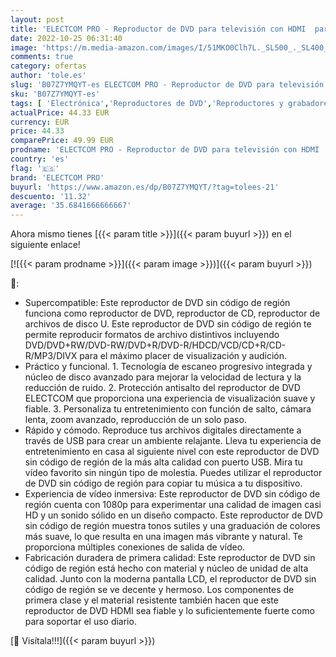 ```yaml
---
layout: post
title: 'ELECTCOM PRO - Reproductor de DVD para televisión con HDMI  para Smart TV  Reproductor de DVD USB  Black'
date: 2022-10-25 06:31:40
image: 'https://m.media-amazon.com/images/I/51MKO0Clh7L._SL500_._SL400_.jpg'
comments: true
category: ofertas
author: 'tole.es'
slug: 'B07Z7YMQYT-es ELECTCOM PRO - Reproductor de DVD para televisión con HDMI...'
sku: 'B07Z7YMQYT-es'
tags: [ 'Electrónica','Reproductores de DVD','Reproductores y grabadores de DVD','TV, vídeo y home cinema','electcom pro','smart','tv','🇪🇸', ]
actualPrice: 44.33 EUR
currency: EUR
price: 44.33
comparePrice: 49.99 EUR
prodname: 'ELECTCOM PRO - Reproductor de DVD para televisión con HDMI  para Smart TV  Reproductor de DVD USB  Black'
country: 'es'
flag: '🇪🇸'
brand: 'ELECTCOM PRO'
buyurl: 'https://www.amazon.es/dp/B07Z7YMQYT/?tag=tolees-21'
descuento: '11.32'
average: '35.6841666666667'
---
```


Ahora mismo tienes [{{< param title >}}]({{< param buyurl >}}) en el siguiente enlace!

[![{{< param prodname >}}]({{< param image >}})]({{< param buyurl >}})

🔎:

- Supercompatible: Este reproductor de DVD sin código de región funciona como reproductor de DVD, reproductor de CD, reproductor de archivos de disco U. Este reproductor de DVD sin código de región te permite reproducir formatos de archivo distintivos incluyendo DVD/DVD+RW/DVD-RW/DVD+R/DVD-R/HDCD/VCD/CD+R/CD-R/MP3/DIVX para el máximo placer de visualización y audición.
- Práctico y funcional. 1. Tecnología de escaneo progresivo integrada y núcleo de disco avanzado para mejorar la velocidad de lectura y la reducción de ruido. 2. Protección antisalto del reproductor de DVD ELECTCOM que proporciona una experiencia de visualización suave y fiable. 3. Personaliza tu entretenimiento con función de salto, cámara lenta, zoom avanzado, reproducción de un solo paso.
- Rápido y cómodo. Reproduce tus archivos digitales directamente a través de USB para crear un ambiente relajante. Lleva tu experiencia de entretenimiento en casa al siguiente nivel con este reproductor de DVD sin código de región de la más alta calidad con puerto USB. Mira tu vídeo favorito sin ningún tipo de molestia. Puedes utilizar el reproductor de DVD sin código de región para copiar tu música a tu dispositivo.
- Experiencia de vídeo inmersiva: Este reproductor de DVD sin código de región cuenta con 1080p para experimentar una calidad de imagen casi HD y un sonido sólido en un diseño compacto. Este reproductor de DVD sin código de región muestra tonos sutiles y una graduación de colores más suave, lo que resulta en una imagen más vibrante y natural. Te proporciona múltiples conexiones de salida de vídeo.
- Fabricación duradera de primera calidad: Este reproductor de DVD sin código de región está hecho con material y núcleo de unidad de alta calidad. Junto con la moderna pantalla LCD, el reproductor de DVD sin código de región se ve decente y hermoso. Los componentes de primera clase y el material resistente también hacen que este reproductor de DVD HDMI sea fiable y lo suficientemente fuerte como para soportar el uso diario.

[🛒 Visítala!!!]({{< param buyurl >}})
